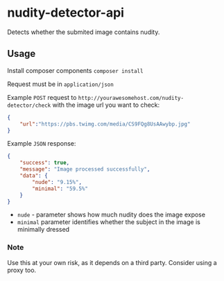 # nudity-detector-api
Detects whether the submited image contains nudity.

## Usage
Install composer components `composer install`

Request must be in `application/json`

Example `POST` request to `http://yourawesomehost.com/nudity-detector/check` with the image url you want to check:
```json
{
    "url":"https://pbs.twimg.com/media/CS9FQg8UsAAwybp.jpg"
}
```

Example `JSON` response:
```json
{
    "success": true,
    "message": "Image processed successfully",
    "data": {
        "nude": "9.15%",
        "minimal": "59.5%"
    }
}
```

* `nude` - parameter shows how much nudity does the image expose
* `minimal` parameter identifies whether the subject in the image is minimally dressed

### Note
Use this at your own risk, as it depends on a third party. Consider using a proxy too.
